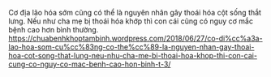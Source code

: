 Cơ địa lão hóa sớm cũng có thể là nguyên nhân gây thoái hóa cột sống thắt lưng. Nếu như cha mẹ bị thoái hóa khớp thì con cái cũng có nguy cơ mắc bệnh cao hơn bình thường.
https://chuabenhkhoptambinh.wordpress.com/2018/06/27/co-di%cc%a3a-lao-hoa-som-cu%cc%83ng-co-the%cc%89-la-nguyen-nhan-gay-thoai-hoa-cot-song-that-lung-neu-nhu-cha-me-bi-thoai-hoa-khop-thi-con-cai-cung-co-nguy-co-mac-benh-cao-hon-binh-t-3/

